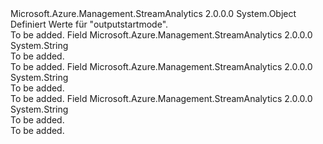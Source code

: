 <Type Name="OutputStartMode" FullName="Microsoft.Azure.Management.StreamAnalytics.Models.OutputStartMode">
  <TypeSignature Language="C#" Value="public static class OutputStartMode" />
  <TypeSignature Language="ILAsm" Value=".class public auto ansi abstract sealed beforefieldinit OutputStartMode extends System.Object" />
  <TypeSignature Language="DocId" Value="T:Microsoft.Azure.Management.StreamAnalytics.Models.OutputStartMode" />
  <TypeSignature Language="VB.NET" Value="Public Class OutputStartMode" />
  <TypeSignature Language="F#" Value="type OutputStartMode = class" />
  <AssemblyInfo>
    <AssemblyName>Microsoft.Azure.Management.StreamAnalytics</AssemblyName>
    <AssemblyVersion>2.0.0.0</AssemblyVersion>
  </AssemblyInfo>
  <Base>
    <BaseTypeName>System.Object</BaseTypeName>
  </Base>
  <Interfaces />
  <Docs>
    <summary>
            Definiert Werte für "outputstartmode".
            </summary>
    <remarks>To be added.</remarks>
  </Docs>
  <Members>
    <Member MemberName="CustomTime">
      <MemberSignature Language="C#" Value="public const string CustomTime;" />
      <MemberSignature Language="ILAsm" Value=".field public static literal string CustomTime" />
      <MemberSignature Language="DocId" Value="F:Microsoft.Azure.Management.StreamAnalytics.Models.OutputStartMode.CustomTime" />
      <MemberSignature Language="VB.NET" Value="Public Const CustomTime As String " />
      <MemberSignature Language="F#" Value="val mutable CustomTime : string" Usage="Microsoft.Azure.Management.StreamAnalytics.Models.OutputStartMode.CustomTime" />
      <MemberType>Field</MemberType>
      <AssemblyInfo>
        <AssemblyName>Microsoft.Azure.Management.StreamAnalytics</AssemblyName>
        <AssemblyVersion>2.0.0.0</AssemblyVersion>
      </AssemblyInfo>
      <ReturnValue>
        <ReturnType>System.String</ReturnType>
      </ReturnValue>
      <Docs>
        <summary>To be added.</summary>
        <remarks>To be added.</remarks>
      </Docs>
    </Member>
    <Member MemberName="JobStartTime">
      <MemberSignature Language="C#" Value="public const string JobStartTime;" />
      <MemberSignature Language="ILAsm" Value=".field public static literal string JobStartTime" />
      <MemberSignature Language="DocId" Value="F:Microsoft.Azure.Management.StreamAnalytics.Models.OutputStartMode.JobStartTime" />
      <MemberSignature Language="VB.NET" Value="Public Const JobStartTime As String " />
      <MemberSignature Language="F#" Value="val mutable JobStartTime : string" Usage="Microsoft.Azure.Management.StreamAnalytics.Models.OutputStartMode.JobStartTime" />
      <MemberType>Field</MemberType>
      <AssemblyInfo>
        <AssemblyName>Microsoft.Azure.Management.StreamAnalytics</AssemblyName>
        <AssemblyVersion>2.0.0.0</AssemblyVersion>
      </AssemblyInfo>
      <ReturnValue>
        <ReturnType>System.String</ReturnType>
      </ReturnValue>
      <Docs>
        <summary>To be added.</summary>
        <remarks>To be added.</remarks>
      </Docs>
    </Member>
    <Member MemberName="LastOutputEventTime">
      <MemberSignature Language="C#" Value="public const string LastOutputEventTime;" />
      <MemberSignature Language="ILAsm" Value=".field public static literal string LastOutputEventTime" />
      <MemberSignature Language="DocId" Value="F:Microsoft.Azure.Management.StreamAnalytics.Models.OutputStartMode.LastOutputEventTime" />
      <MemberSignature Language="VB.NET" Value="Public Const LastOutputEventTime As String " />
      <MemberSignature Language="F#" Value="val mutable LastOutputEventTime : string" Usage="Microsoft.Azure.Management.StreamAnalytics.Models.OutputStartMode.LastOutputEventTime" />
      <MemberType>Field</MemberType>
      <AssemblyInfo>
        <AssemblyName>Microsoft.Azure.Management.StreamAnalytics</AssemblyName>
        <AssemblyVersion>2.0.0.0</AssemblyVersion>
      </AssemblyInfo>
      <ReturnValue>
        <ReturnType>System.String</ReturnType>
      </ReturnValue>
      <Docs>
        <summary>To be added.</summary>
        <remarks>To be added.</remarks>
      </Docs>
    </Member>
  </Members>
</Type>